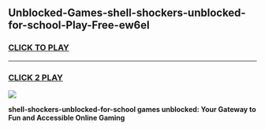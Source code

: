 
## Unblocked-Games-shell-shockers-unblocked-for-school-Play-Free-ew6el
<h3>
<a href="https://premium76.site?title=shell-shockers-unblocked-for-school&ref=18A">CLICK TO PLAY</a></h3>
<hr>

<h3>
<a href="https://premium76.site?title=shell-shockers-unblocked-for-school&ref=18A">CLICK 2 PLAY</a>
  
</h3>

<a href="https://premium76.site?title=shell-shockers-unblocked-for-school&ref=18A"><img src="https://clearcache.store/games.png"></a>


**shell-shockers-unblocked-for-school games unblocked: Your Gateway to Fun and Accessible Online Gaming**
